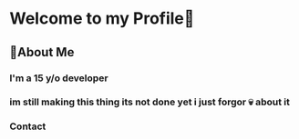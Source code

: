 
<h1> Welcome to my Profile👋</h1>

<h2> 🚀About Me </h2>

<h3> I'm a 15 y/o developer <h3>
  
  <h3> im still making this thing its not done yet i just forgor 💀 about it </h3>

  <h3> Contact </h3>
  <p align="center"
<img src="https://discord.c99.nl/widget/theme-3/562537207517413376.png" />
  </p>
  <p align="center"
<img src="https://github-readme-stats.vercel.app/api?username=MasterPanda61&show_icons=true&theme=tokyonight"/>
  </p>

  
  
